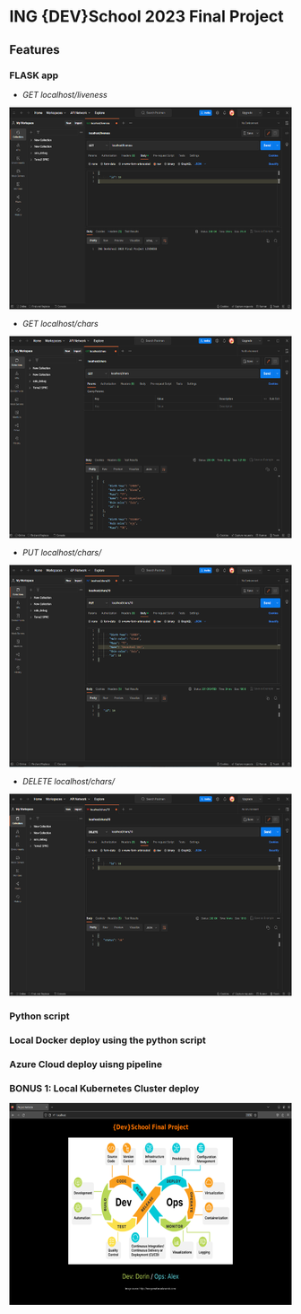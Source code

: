 # ING {DEV}School 2023 Final Project

## Features

### FLASK app
- _GET localhost/liveness_

<p align="center">
<img src="https://github.com/Alexunder98/Proiect_DevOps/blob/master/img/get_liveness.png"
  alt="App Homepage"
  width="640" height="360">
</p>

- _GET localhost/chars_

<p align="center">
<img src="https://github.com/Alexunder98/Proiect_DevOps/blob/master/img/get_chars.png"
  alt="App Homepage"
  width="640" height="360">
</p>


- _PUT localhost/chars/<id>_

<p align="center">
<img src="https://github.com/Alexunder98/Proiect_DevOps/blob/master/img/put_char.png"
  alt="App Homepage"
  width="640" height="360">
</p>

- _DELETE localhost/chars/<id>_

<p align="center">
<img src="https://github.com/Alexunder98/Proiect_DevOps/blob/master/img/del_char.png"
  alt="App Homepage"
  width="640" height="360">
</p>

### Python script
### Local Docker deploy using the python script
### Azure Cloud deploy uisng pipeline
### BONUS 1: Local Kubernetes Cluster deploy  


<p align="center">
<img src="https://github.com/Alexunder98/Proiect_DevOps/blob/master/img/homepage.png"
  alt="App Homepage"
  width="640" height="360">
</p>
